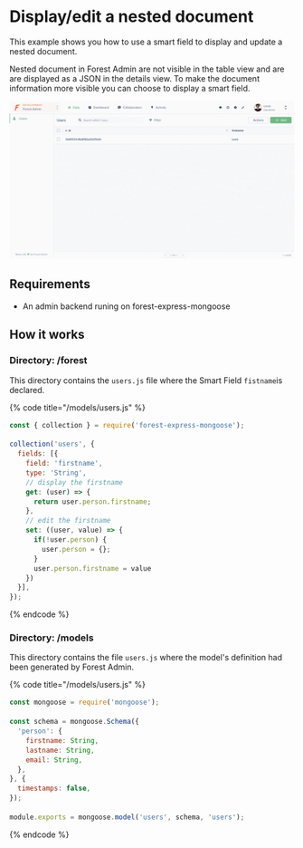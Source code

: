# Display/edit a nested document

This example shows you how to use a smart field to display and update a nested document.

Nested document in Forest Admin are not visible in the table view and are are displayed as a JSON in the details view. To make the document information more visible you can choose to display a smart field.

![](../.gitbook/assets/nested-document.gif)

## Requirements <a id="requirements"></a>

* An admin backend runing on forest-express-mongoose

## How it works

### Directory: /forest

This directory contains the `users.js` file where the Smart Field `fistname`is declared.

{% code title="/models/users.js" %}
```javascript
const { collection } = require('forest-express-mongoose');

collection('users', {
  fields: [{
    field: 'firstname',
    type: 'String',
    // display the firstname
    get: (user) => {
      return user.person.firstname;
    },
    // edit the firstname
    set: ((user, value) => {
      if(!user.person) {
        user.person = {};
      }
      user.person.firstname = value
    })
  }],
});
```
{% endcode %}

### Directory: /models

This directory contains the file `users.js` where the model's definition had been generated by Forest Admin.

{% code title="/models/users.js" %}
```javascript
const mongoose = require('mongoose');

const schema = mongoose.Schema({
  'person': {
    firstname: String,
    lastname: String,
    email: String,
  },
}, {
  timestamps: false,
});

module.exports = mongoose.model('users', schema, 'users');
```
{% endcode %}

